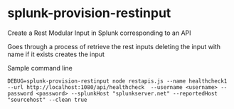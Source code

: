 # splunk-provision-restinput
Create a Rest Modular Input in Splunk corresponding to an API

Goes through a process of retrieve the rest inputs
deleting the input with name if it exists
creates the input

Sample command line
```
DEBUG=splunk-provision-restinput node restapis.js --name healthcheck1 --url http://localhost:1080/api/healthcheck  --username <username> --password <password> --splunkHost "splunkserver.net" --reportedHost "sourcehost" --clean true
```
